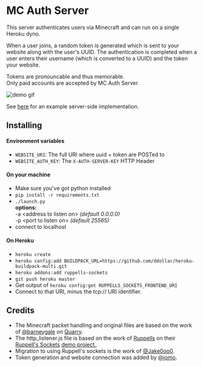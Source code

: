 # MC Auth Server

This server authenticates users via Minecraft and can run on a single Heroku dyno.

When a user joins, a random token is generated which is sent to your website along with the user's UUID.
The authentication is completed when a user enters their username (which is converted to a UUID) and the token your website.

Tokens are pronouncable and thus memorable.  
Only paid accounts are accepted by MC Auth Server.

![demo gif](https://i.imgur.com/73Xd56i.gif)

See [here](https://github.com/Jake0oo0/SpongeDev/blob/0fff10d0c8c50d405acd9e2af2d7ca4da6a23c71/app/controllers/authentications_controller.rb#L27) for an example server-side implementation.

## Installing

#### Environment variables

* `WEBSITE_URI`: The full URI where uuid + token are POSTed to
* `WEBSITE_AUTH_KEY`: The `X-AUTH-SERVER-KEY` HTTP Header

#### On your machine
* Make sure you've got python installed
* `pip install -r requirements.txt`
* `./launch.py`  
  **options:**  
  -a \<address to listen on\> *(default 0.0.0.0)*  
  -p \<port to listen on\> *(default 25565)*
* connect to localhost

#### On Heroku
* `heroku create`
* `heroku config:add BUILDPACK_URL=https://github.com/ddollar/heroku-buildpack-multi.git`
* `heroku addons:add ruppells-sockets`
* `git push heroku master`
* Get output of `heroku config:get RUPPELLS_SOCKETS_FRONTEND_URI`
* Connect to that URI, minus the tcp:// URI identifier.


## Credits
* The Minecraft packet handling and original files are based on the work of [@barneygale](https://github.com/barneygale) on [Quarry](https://github.com/barneygale/quarry).
* The http_listener.js file is based on the work of [Ruppells](https://bitbucket.org/ruppells) on their [Ruppell's Sockets](https://devcenter.heroku.com/articles/ruppells-sockets) [demo project.](https://bitbucket.org/ruppells/nodejs-tcp-ws-chat-demo/src/539759380487?at=master).
* Migration to using Ruppell's sockets is the work of [@Jake0oo0](https://github.com/Jake0oo0).
* Token generation and website connection was added by [@jomo](https://github.com/jomo).